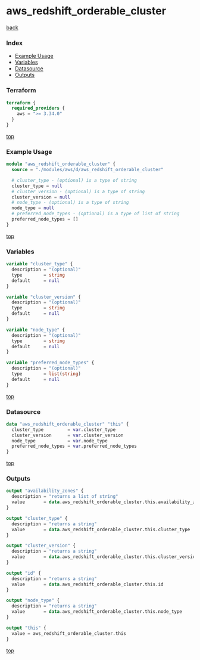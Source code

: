 # aws_redshift_orderable_cluster

[back](../aws.md)

### Index

- [Example Usage](#example-usage)
- [Variables](#variables)
- [Datasource](#datasource)
- [Outputs](#outputs)

### Terraform

```terraform
terraform {
  required_providers {
    aws = ">= 3.34.0"
  }
}
```

[top](#index)

### Example Usage

```terraform
module "aws_redshift_orderable_cluster" {
  source = "./modules/aws/d/aws_redshift_orderable_cluster"

  # cluster_type - (optional) is a type of string
  cluster_type = null
  # cluster_version - (optional) is a type of string
  cluster_version = null
  # node_type - (optional) is a type of string
  node_type = null
  # preferred_node_types - (optional) is a type of list of string
  preferred_node_types = []
}
```

[top](#index)

### Variables

```terraform
variable "cluster_type" {
  description = "(optional)"
  type        = string
  default     = null
}

variable "cluster_version" {
  description = "(optional)"
  type        = string
  default     = null
}

variable "node_type" {
  description = "(optional)"
  type        = string
  default     = null
}

variable "preferred_node_types" {
  description = "(optional)"
  type        = list(string)
  default     = null
}
```

[top](#index)

### Datasource

```terraform
data "aws_redshift_orderable_cluster" "this" {
  cluster_type         = var.cluster_type
  cluster_version      = var.cluster_version
  node_type            = var.node_type
  preferred_node_types = var.preferred_node_types
}
```

[top](#index)

### Outputs

```terraform
output "availability_zones" {
  description = "returns a list of string"
  value       = data.aws_redshift_orderable_cluster.this.availability_zones
}

output "cluster_type" {
  description = "returns a string"
  value       = data.aws_redshift_orderable_cluster.this.cluster_type
}

output "cluster_version" {
  description = "returns a string"
  value       = data.aws_redshift_orderable_cluster.this.cluster_version
}

output "id" {
  description = "returns a string"
  value       = data.aws_redshift_orderable_cluster.this.id
}

output "node_type" {
  description = "returns a string"
  value       = data.aws_redshift_orderable_cluster.this.node_type
}

output "this" {
  value = aws_redshift_orderable_cluster.this
}
```

[top](#index)